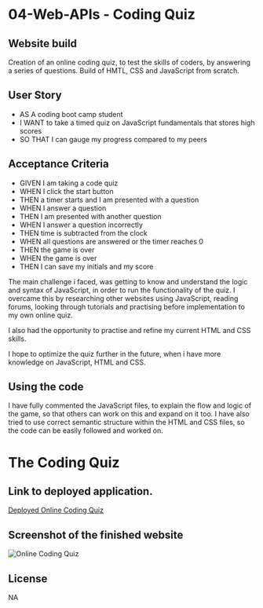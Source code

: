 # 04-Web-APIs - Coding Quiz

## Website build

Creation of an online coding quiz, to test the skills of coders, by answering a series of questions.
Build of HMTL, CSS and JavaScript from scratch.

## User Story

* AS A coding boot camp student
* I WANT to take a timed quiz on JavaScript fundamentals that stores high scores
* SO THAT I can gauge my progress compared to my peers

## Acceptance Criteria


* GIVEN I am taking a code quiz
* WHEN I click the start button
* THEN a timer starts and I am presented with a question
* WHEN I answer a question
* THEN I am presented with another question
* WHEN I answer a question incorrectly
* THEN time is subtracted from the clock
* WHEN all questions are answered or the timer reaches 0
* THEN the game is over
* WHEN the game is over
* THEN I can save my initials and my score

The main challenge i faced, was getting to know and understand the logic and syntax of JavaScript, in order to run the functionality of the quiz. I overcame this by researching other websites using JavaScript, reading forums, looking through tutorials and practising before implementation to my own online quiz.

I also had the opportunity to practise and refine my current HTML and CSS skills.

I hope to optimize the quiz further in the future, when i have more knowledge on JavaScript, HTML and CSS.

## Using the code
I have fully commented the JavaScript files, to explain the flow and logic of the game, so that others can work on this and expand on it too.
I have also tried to use correct semantic structure within the HTML and CSS files, so the code can be easily followed and worked on.

# The Coding Quiz

## Link to deployed application.

<a href="https://enigmawoman.github.io/02-advanced-css/">Deployed Online Coding Quiz</a>

## Screenshot of the finished website 

![Online Coding Quiz](./assets/images/screenshot.png)

## License

NA